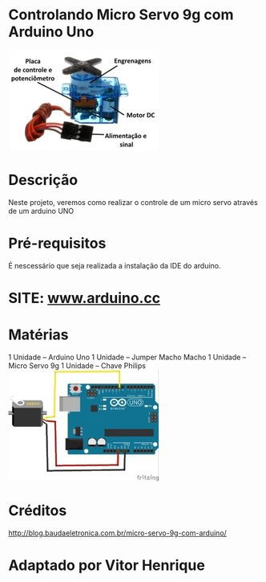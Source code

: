 # Controlando Micro Servo 9g com Arduino Uno
![micro servo](Micro_servo_detalhes-300x200.jpg)

# Descrição 
Neste projeto, veremos como realizar o controle de um micro servo através de um arduino UNO

# Pré-requisitos
É nescessário que seja realizada a instalação da IDE do arduino.
# SITE: www.arduino.cc
 
# Matérias 
1 Unidade – Arduino Uno
1 Unidade – Jumper Macho Macho
1 Unidade – Micro Servo 9g
1 Unidade – Chave Philips
![servo matérias](servo_bb-300x221.jpg)

# Créditos 
http://blog.baudaeletronica.com.br/micro-servo-9g-com-arduino/

# Adaptado por Vitor Henrique 
